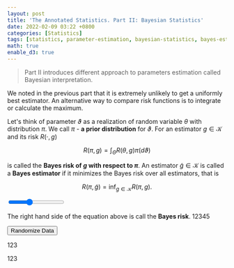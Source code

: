 ```yaml
---
layout: post
title: 'The Annotated Statistics. Part II: Bayesian Statistics'
date: 2022-02-09 03:22 +0800
categories: [Statistics]
tags: [statistics, parameter-estimation, bayesian-statistics, bayes-estimator, minimax-estimator]
math: true
enable_d3: true
---
```

<script src="//code.jquery.com/jquery.js"></script>
<style>

.node {
  stroke: #fff;
  stroke-width: 1.5px;
}

.link {
  stroke: #999;
  stroke-opacity: .6;
}

</style>


> Part II introduces different approach to parameters estimation called Bayesian interpretation.

We noted in the previous part that it is extremely unlikely to get a uniformly best estimator. An alternative way to compare risk functions is to integrate or calculate the maximum.

Let's think of parameter $\vartheta$ as a realization of random variable $\theta$ with distribution $\pi$. We call $\pi$ - **a prior distribution** for $\vartheta$. For an estimator $g \in \mathcal{K}$ and its risk $R(\cdot, g)$

$$ R(\pi, g) = \int_{\Theta} R(\theta, g) \pi(d \vartheta) $$

is called the **Bayes risk of $g$ with respect to $\pi$**. An estimator $\tilde{g} \in \mathcal{K}$ is called a **Bayes estimator** if it minimizes the Bayes risk over all estimators, that is

$$ R(\pi, \tilde{g}) = \inf_{g \in \mathcal{K}} R(\pi, g). $$

<!-- Load d3.js -->
<script src="https://d3js.org/d3.v4.min.js"></script>

<!-- Add a slider -->
<input type="range" name="ddof_slider" id=ddof_slider min="1" max="12" value="5">

<!-- Create a div where the graph will take place -->
<div id="chi_t_plt"></div> 

The right hand side of the equation above is call the **Bayes risk**.
12345

<script>

// set the dimensions and margins of the graph
var margin = {top: 10, right: 350, bottom: 30, left: 30},
    width = 600 - margin.left - margin.right,
    height = 200 - margin.top - margin.bottom;

// append the svg object to the body of the page
var chi_svg = d3.select("#chi_t_plt")
  .append("svg")
    .attr("width", width + margin.left + margin.right)
    .attr("height", height + margin.top + margin.bottom)
  .append("g")
    .attr("transform",
          "translate(" + margin.left + "," + margin.top + ")");

// set the dimensions and margins of the graph

var margin = {top: 0, right: 10, bottom: 35, left: 300}
    
// append the svg object to the body of the page
var t_svg = chi_svg
  .append("svg")
    .attr("width", width + margin.left + margin.right)
    .attr("height", height + margin.top + margin.bottom)
  .append("g")
    .attr("transform",
          "translate(" + margin.left + "," + margin.top + ")");

// get the data
d3.csv("../assets/chi-t.csv", function(error, data) {
  if (error) throw error;

  // add the x Axis
  var chi_x = d3.scaleLinear()
            .domain([-0, 40])
            .range([0, width]);
            
  chi_svg.append("g")
      .attr("transform", "translate(0," + height + ")")
      .call(d3.axisBottom(chi_x));

  // add the x Axis
  var t_x = d3.scaleLinear()
            .domain([-20, 20])
            .range([0, width]);
            
  t_svg.append("g")
      .attr("transform", "translate(0," + height + ")")
      .call(d3.axisBottom(t_x));

  // add the y Axis
  var y = d3.scaleLinear()
            .range([height, 0])
            .domain([0, 0.5]);
            
  chi_svg.append("g")
      .call(d3.axisLeft(y));
  
  
  var t_y = d3.scaleLinear()
            .range([height, 5])
            .domain([0, 0.5]);
                
  t_svg.append("g")
      .call(d3.axisLeft(t_y));

  // Plot the area
  var chi_curve = chi_svg
    .append('g')
    .append("path")
      .datum(data)
      .attr("fill", "#348ABD")
      .attr("border", 0)
      .attr("opacity", ".8")
      .attr("stroke", "#000")
      .attr("stroke-width", 1)
      .attr("stroke-linejoin", "round")
      .attr("d",  d3.line()
        .curve(d3.curveBasis)
          .x(function(d) { return chi_x(d.chi_x); })
          .y(function(d) { return y(d["chi_5"]); })
      );
      
  // Plot the area
  var t_curve = t_svg
    .append('g')
    .append("path")
      .datum(data)
      .attr("fill", "#EDA137")
      .attr("border", 0)
      .attr("opacity", ".8")
      .attr("stroke", "#000")
      .attr("stroke-width", 1)
      .attr("stroke-linejoin", "round")
      .attr("d",  d3.line()
        .curve(d3.curveBasis)
          .x(function(d) { return t_x(d.t_x); })
          .y(function(d) { return t_y(d["t_5"]); })
      );

  // A function that update the chart when slider is moved?
  function updateChart(n) {
    // update the chart
    chi_curve
      .datum(data)
      .transition()
      .duration(1000)
      .attr("d",  d3.line()
        .curve(d3.curveBasis)
          .x(function(d) { return chi_x(d.chi_x); })
          .y(function(d) { return y(d["chi_" + n]); })
      );
    t_curve
      .datum(data)
      .transition()
      .duration(1000)
      .attr("d",  d3.line()
        .curve(d3.curveBasis)
          .x(function(d) { return t_x(d.t_x); })
          .y(function(d) { return t_y(d["t_" + n]); })
      );
  }

  // Listen to the slider
  d3.select("#ddof_slider").on("change", function(d){
    selectedValue = this.value
    updateChart(selectedValue)
  })
});

</script>

<button type='button'>Randomize Data</button>

<script src="https://d3js.org/d3.v3.min.js"></script>
<script>
  
var w = 600;
var h = 250;
var padding = 30;

 // Create dynamic random dataset function
var datagen = function() {
    var dataset = [];
    var numValues = 25;
    var maxRange = Math.random() * 1000;
    for (var i = 0; i < numValues; i++) {
        //create x and y coords
        var xnum = Math.floor(Math.random() * maxRange);
        var ynum = Math.floor(Math.random() * maxRange);
        //add number to array
        dataset.push([xnum, ynum]);
    }
    return dataset;
};
 //creat data
dataset = datagen();

 // Create scale functions
var xScale = d3.scale.linear()
    .domain([0, d3.max(dataset, function(d) {
        return d[0];
    })])
    .range([padding, w - padding * 2]);

var yScale = d3.scale.linear()
    .domain([0, d3.max(dataset, function(d) {
        return d[1];
    })])
    .range([h - padding, padding]);

 // Define Axis
var xAxis = d3.svg.axis()
    .scale(xScale)
    .orient("bottom")
    .ticks(5);
var yAxis = d3.svg.axis()
    .scale(yScale)
    .orient('left')
    .ticks(5);

 // Create svg element 
var svg = d3.select('body')
    .append('svg')
    .attr('width', w)
    .attr('height', h);

 // Create circles
svg.selectAll('circle')
    .data(dataset)
    .enter()
    .append('circle')
    .attr('cx', function(d) {
        return xScale(d[0]);
    })
    .attr('cy', function(d) {
        return yScale(d[1]);
    })
    .attr('r', 4)
    .attr('fill', 'teal');

 // Create axis
svg.append('g') // new group element 
.attr('class', 'x axis')
 //move to bottom
.attr('transform', 'translate(' + 0 + ',' + (h - padding) + ')')
    .call(xAxis);

svg.append('g')
    .attr('class', 'y axis')
 //move left a bit to compensate for padding
.attr('transform', 'translate(' + padding + ',' + 0 + ')')
    .call(yAxis);

 // On click, update with new random data
d3.select('button')
    .on('click', function(d) {
        //renew data
        dataset = datagen();

        //Update scale domains
        xScale.domain([0, d3.max(dataset, function(d) {
            return d[0];
        })]);
        yScale.domain([0, d3.max(dataset, function(d) {
            return d[1];
        })]);

        // Update all circles
        svg.selectAll('circle')
            .data(dataset)
            .transition() // Transition 1
        .duration(1000)
            .ease('circle')
            .each('start', function() {
                d3.select(this)
                    .attr('fill', 'gray')
                    .attr('r', 2);
            })
            .attr('cx', function(d) {
                return xScale(d[0]);
            })
            .attr('cy', function(d) {
                return yScale(d[1]);
            })
            .transition() // Transition 2, equiv to below
        .duration(250)
            .attr('fill', 'teal')
            .attr('r', 4);

        // .each('end', function() {
        //     d3.select(this)
        //         .transition()
        //         .duration(250)
        //         .attr('fill', 'teal')
        //         .attr('r', 4);
        // });

        // Update axis
        svg.select('.x.axis')
            .transition()
            .duration(1000)
            .call(xAxis);

        svg.select('.y.axis')
            .transition()
            .duration(1000)
            .call(yAxis);

    });

</script>

123

<div id='d3div'></div>

123
